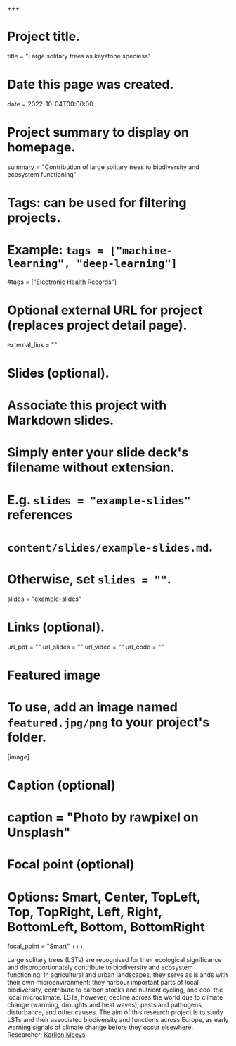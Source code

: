 +++
# Project title.
title = "Large solitary trees as keystone speciess"

# Date this page was created.
date = 2022-10-04T00:00:00

# Project summary to display on homepage.
summary = "Contribution of large solitary trees to biodiversity and ecosystem functioning"

# Tags: can be used for filtering projects.
# Example: `tags = ["machine-learning", "deep-learning"]`
#tags = ["Electronic Health Records"]

# Optional external URL for project (replaces project detail page).
external_link = ""

# Slides (optional).
#   Associate this project with Markdown slides.
#   Simply enter your slide deck's filename without extension.
#   E.g. `slides = "example-slides"` references 
#   `content/slides/example-slides.md`.
#   Otherwise, set `slides = ""`.
slides = "example-slides"

# Links (optional).
url_pdf = ""
url_slides = ""
url_video = ""
url_code = ""


# Featured image
# To use, add an image named `featured.jpg/png` to your project's folder. 
[image]
  # Caption (optional)
  # caption = "Photo by rawpixel on Unsplash"
  
  # Focal point (optional)
  # Options: Smart, Center, TopLeft, Top, TopRight, Left, Right, BottomLeft, Bottom, BottomRight
  focal_point = "Smart"
+++

Large solitary trees (LSTs) are recognised for their ecological significance and disproportionately contribute to biodiversity and ecosystem functioning. In agricultural and urban landscapes, they serve as islands with their own microenvironment: they harbour important parts of local biodiversity, contribute to carbon stocks and nutrient cycling, and cool the local microclimate. LSTs, however, decline across the world due to climate change (warming, droughts and heat waves), pests and pathogens, disturbance, and other causes. The aim of this research project is to study LSTs and their associated biodiversity and functions across Europe, as early warning signals of climate change before they occur elsewhere.
Researcher: [Karlien Moeys](/author/karlien-moeys/)
